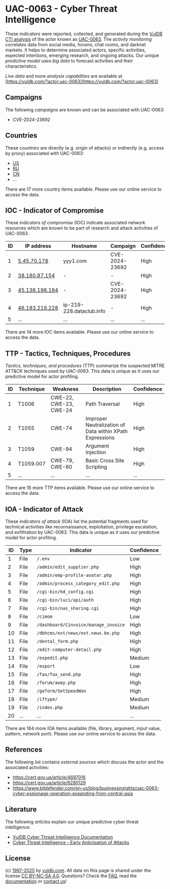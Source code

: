 # UAC-0063 - Cyber Threat Intelligence

These _indicators_ were reported, collected, and generated during the [VulDB CTI analysis](https://vuldb.com/?kb.cti) of the actor known as [UAC-0063](https://vuldb.com/?actor.uac-0063). The _activity monitoring_ correlates data from social media, forums, chat rooms, and darknet markets. It helps to determine associated actors, specific activities, expected intentions, emerging research, and ongoing attacks. Our unique _predictive model_ uses _big data_ to forecast activities and their characteristics.

_Live data_ and more _analysis capabilities_ are available at [https://vuldb.com/?actor.uac-0063](https://vuldb.com/?actor.uac-0063)

## Campaigns

The following _campaigns_ are known and can be associated with UAC-0063:

* CVE-2024-23692

## Countries

These _countries_ are directly (e.g. origin of attacks) or indirectly (e.g. access by proxy) associated with UAC-0063:

* [US](https://vuldb.com/?country.us)
* [RU](https://vuldb.com/?country.ru)
* [CN](https://vuldb.com/?country.cn)
* ...

There are 17 more country items available. Please use our online service to access the data.

## IOC - Indicator of Compromise

These _indicators of compromise_ (IOC) indicate associated network resources which are known to be part of research and attack activities of UAC-0063.

ID | IP address | Hostname | Campaign | Confidence
-- | ---------- | -------- | -------- | ----------
1 | [5.45.70.178](https://vuldb.com/?ip.5.45.70.178) | yyy1.com | CVE-2024-23692 | High
2 | [38.180.87.154](https://vuldb.com/?ip.38.180.87.154) | - | - | High
3 | [45.136.198.184](https://vuldb.com/?ip.45.136.198.184) | - | CVE-2024-23692 | High
4 | [46.183.219.228](https://vuldb.com/?ip.46.183.219.228) | ip-219-228.dataclub.info | - | High
5 | ... | ... | ... | ...

There are 14 more IOC items available. Please use our online service to access the data.

## TTP - Tactics, Techniques, Procedures

_Tactics, techniques, and procedures_ (TTP) summarize the suspected MITRE ATT&CK techniques used by _UAC-0063_. This data is unique as it uses our predictive model for actor profiling.

ID | Technique | Weakness | Description | Confidence
-- | --------- | -------- | ----------- | ----------
1 | T1006 | CWE-22, CWE-23, CWE-24 | Path Traversal | High
2 | T1055 | CWE-74 | Improper Neutralization of Data within XPath Expressions | High
3 | T1059 | CWE-94 | Argument Injection | High
4 | T1059.007 | CWE-79, CWE-80 | Basic Cross Site Scripting | High
5 | ... | ... | ... | ...

There are 16 more TTP items available. Please use our online service to access the data.

## IOA - Indicator of Attack

These _indicators of attack_ (IOA) list the potential fragments used for technical activities like reconnaissance, exploitation, privilege escalation, and exfiltration by UAC-0063. This data is unique as it uses our predictive model for actor profiling.

ID | Type | Indicator | Confidence
-- | ---- | --------- | ----------
1 | File | `/.env` | Low
2 | File | `/admin/edit_supplier.php` | High
3 | File | `/admin/emp-profile-avatar.php` | High
4 | File | `/admin/process_category_edit.php` | High
5 | File | `/cgi-bin/hd_config.cgi` | High
6 | File | `/cgi-bin/luci/api/auth` | High
7 | File | `/cgi-bin/nas_sharing.cgi` | High
8 | File | `/cimom` | Low
9 | File | `/dashboard/Cinvoice/manage_invoice` | High
10 | File | `/dbhcms/ext/news/ext.news.be.php` | High
11 | File | `/dental_form.php` | High
12 | File | `/edit-computer-detail.php` | High
13 | File | `/expedit.php` | Medium
14 | File | `/export` | Low
15 | File | `/fax/fax_send.php` | High
16 | File | `/forum/away.php` | High
17 | File | `/goform/SetSpeedWan` | High
18 | File | `/iftype/` | Medium
19 | File | `/index.php` | Medium
20 | ... | ... | ...

There are 164 more IOA items available (file, library, argument, input value, pattern, network port). Please use our online service to access the data.

## References

The following list contains _external sources_ which discuss the actor and the associated activities:

* https://cert.gov.ua/article/4697016
* https://cert.gov.ua/article/6280129
* https://www.bitdefender.com/en-us/blog/businessinsights/uac-0063-cyber-espionage-operation-expanding-from-central-asia

## Literature

The following _articles_ explain our unique predictive cyber threat intelligence:

* [VulDB Cyber Threat Intelligence Documentation](https://vuldb.com/?kb.cti)
* [Cyber Threat Intelligence - Early Anticipation of Attacks](https://www.scip.ch/en/?labs.20201022)

## License

(c) [1997-2025](https://vuldb.com/?kb.changelog) by [vuldb.com](https://vuldb.com/?kb.about). All data on this page is shared under the license [CC BY-NC-SA 4.0](https://creativecommons.org/licenses/by-nc-sa/4.0/). Questions? Check the [FAQ](https://vuldb.com/?kb.faq), read the [documentation](https://vuldb.com/?kb) or [contact us](https://vuldb.com/?contact)!
